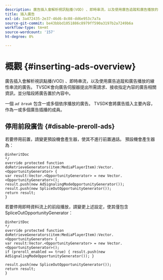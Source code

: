 ```yaml
---
description: 廣告插入會解析視訊點播(VOD) 、即時串流，以及使用廣告追蹤和廣告播放的線性串流的廣告。 TVSDK會向廣告伺服器提出所需請求、接收指定內容的廣告相關資訊，並分階段將廣告置於內容中。
title: 插入廣告
exl-id: 3a472435-2e37-46d6-8c08-dd6e953c7a7a
source-git-commit: be43bbbd1051886c8979ff590a3197b2a7249b6a
workflow-type: tm+mt
source-wordcount: '157'
ht-degree: 0%

---
```


# 概觀 {#inserting-ads-overview}

廣告插入會解析視訊點播(VOD) 、即時串流，以及使用廣告追蹤和廣告播放的線性串流的廣告。 TVSDK會向廣告伺服器提出所需請求、接收指定內容的廣告相關資訊，並分階段將廣告置於內容中。

一個 *`ad break`* 包含一或多個依序播放的廣告。 TVSDK會將廣告插入主要內容，作為一或多個廣告插播的成員。

## 停用前段廣告 {#disable-preroll-ads}

若要停用前置，請變更預設機會產生器，使其不進行前置通話。 預設機會產生器為：

```
@inheritDoc 
*/ 
override protected function doRetrieveGenerators(item:MediaPlayerItem):Vector.<OpportunityGenerator> { 
var result:Vector.<OpportunityGenerator> = new Vector.<OpportunityGenerator>(); 
result.push(new AdSignalingModeOpportunityGenerator()); 
result.push(new SpliceOutOpportunityGenerator()); 
return result; 
}
```

若要停用即時資料流上的前段播放，請變更上述設定，使其僅包含SpliceOutOpportunityGenerator：

```
@inheritDoc 
*/ 
override protected function doRetrieveGenerators(item:MediaPlayerItem):Vector.<OpportunityGenerator> { 
var result:Vector.<OpportunityGenerator> = new Vector.<OpportunityGenerator>(); 
if (preroll_enabled == true) { result.push(new AdSignalingModeOpportunityGenerator()); } 
 
result.push(new SpliceOutOpportunityGenerator()); 
return result; 
}
```
